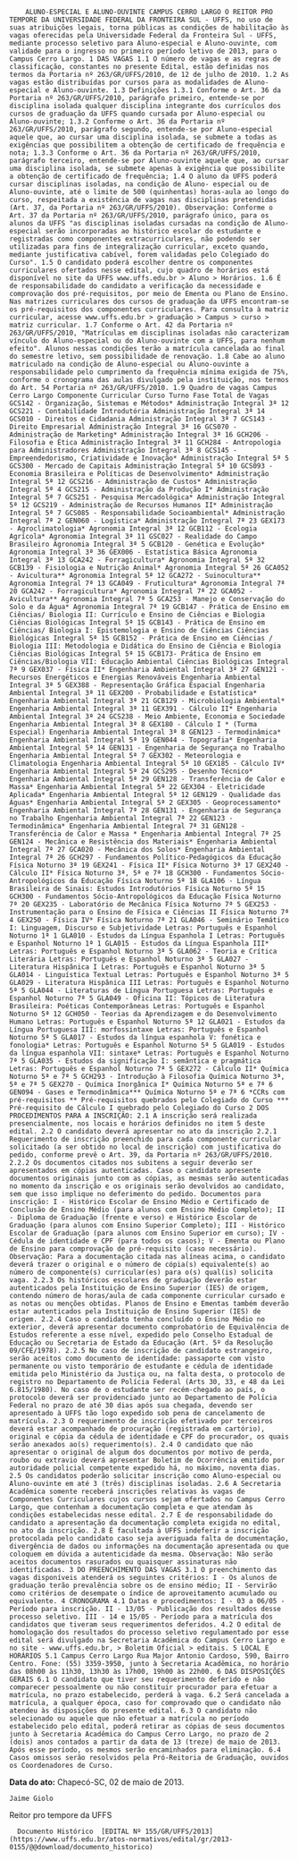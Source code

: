         ALUNO-ESPECIAL E ALUNO-OUVINTE CAMPUS CERRO LARGO O REITOR PRO TEMPORE DA UNIVERSIDADE FEDERAL DA FRONTEIRA SUL - UFFS, no uso de suas atribuições legais, torna públicas as condições de habilitação às vagas oferecidas pela Universidade Federal da Fronteira Sul - UFFS, mediante processo seletivo para Aluno-especial e Aluno-ouvinte, com validade para o ingresso no primeiro período letivo de 2013, para o Campus Cerro Largo. 1 DAS VAGAS 1.1 O número de vagas e as regras de classificação, constantes no presente Edital, estão definidas nos termos da Portaria nº 263/GR/UFFS/2010, de 12 de julho de 2010. 1.2 As vagas estão distribuídas por cursos para as modalidades de Aluno-especial e Aluno-ouvinte. 1.3 Definições 1.3.1 Conforme o Art. 36 da Portaria nº 263/GR/UFFS/2010, parágrafo primeiro, entende-se por disciplina isolada qualquer disciplina integrante dos currículos dos cursos de graduação da UFFS quando cursada por Aluno-especial ou Aluno-ouvinte; 1.3.2 Conforme o Art. 36 da Portaria nº 263/GR/UFFS/2010, parágrafo segundo, entende-se por Aluno-especial aquele que, ao cursar uma disciplina isolada, se submete a todas as exigências que possibilitem a obtenção de certificado de frequência e nota; 1.3.3 Conforme o Art. 36 da Portaria nº 263/GR/UFFS/2010, parágrafo terceiro, entende-se por Aluno-ouvinte aquele que, ao cursar uma disciplina isolada, se submete apenas à exigência que possibilite a obtenção de certificado de frequência; 1.4 O aluno da UFFS poderá cursar disciplinas isoladas, na condição de Aluno- especial ou de Aluno-ouvinte, até o limite de 500 (quinhentas) horas-aula ao longo do curso, respeitada a existência de vagas nas disciplinas pretendidas (Art. 37, da Portaria nº 263/GR/UFFS/2010). Observação: Conforme o Art. 37 da Portaria nº 263/GR/UFFS/2010, parágrafo único, para os alunos da UFFS "as disciplinas isoladas cursadas na condição de Aluno-especial serão incorporadas ao histórico escolar do estudante e registradas como componentes extracurriculares, não podendo ser utilizadas para fins de integralização curricular, exceto quando, mediante justificativa cabível, forem validadas pelo Colegiado do Curso". 1.5 O candidato poderá escolher dentre os componentes curriculares ofertados nesse edital, cujo quadro de horários está disponível no site da UFFS www.uffs.edu.br > Aluno > Horários. 1.6 É de responsabilidade do candidato a verificação da necessidade e comprovação dos pré-requisitos, por meio de Ementa ou Plano de Ensino. Nas matrizes curriculares dos cursos de graduação da UFFS encontram-se os pré-requisitos dos componentes curriculares. Para consulta à matriz curricular, acesse www.uffs.edu.br > graduação > Campus > curso > matriz curricular. 1.7 Conforme o Art. 42 da Portaria nº 263/GR/UFFS/2010, "Matrículas em disciplinas isoladas não caracterizam vínculo do Aluno-especial ou do Aluno-ouvinte com a UFFS, para nenhum efeito". Alunos nessas condições terão a matrícula cancelada ao final do semestre letivo, sem possibilidade de renovação. 1.8 Cabe ao aluno matriculado na condição de Aluno-especial ou Aluno-ouvinte a responsabilidade pelo cumprimento da frequência mínima exigida de 75%, conforme o cronograma das aulas divulgado pela instituição, nos termos do Art. 54 Portaria nº 263/GR/UFFS/2010. 1.9 Quadro de vagas Campus Cerro Largo Componente Curricular Curso Turno Fase Total de Vagas GCS142 - Organização, Sistemas e Métodos* Administração Integral 3ª 12 GCS221 - Contabilidade Introdutória Administração Integral 3ª 14 GCS010 - Direitos e Cidadania Administração Integral 3ª 7 GCS143 - Direito Empresarial Administração Integral 3ª 16 GCS070 - Administração de Marketing* Administração Integral 3ª 16 GCH206 - Filosofia e Ética Administração Integral 3ª 11 GCH284 - Antropologia para Administradores Administração Integral 3ª 8 GCS145 - Empreendedorismo, Criatividade e Inovação* Administração Integral 5ª 5 GCS300 - Mercado de Capitais Administração Integral 5ª 10 GCS093 - Economia Brasileira e Políticas de Desenvolvimento* Administração Integral 5ª 12 GCS216 - Administração de Custos* Administração Integral 5ª 4 GCS215 - Administração da Produção I* Administração Integral 5ª 7 GCS251 - Pesquisa Mercadológica* Administração Integral 5ª 12 GCS219 - Administração de Recursos Humanos II* Administração Integral 5ª 7 GCS085 - Responsabilidade Socioambiental* Administração Integral 7ª 2 GEN060 - Logística* Administração Integral 7ª 23 GEX173 - Agroclimatologia* Agronomia Integral 3ª 12 GCB112 - Ecologia Agrícola* Agronomia Integral 3ª 11 GSC027 - Realidade do Campo Brasileiro Agronomia Integral 3ª 5 GCB120 - Genética e Evolução* Agronomia Integral 3ª 36 GEX006 - Estatística Básica Agronomia Integral 3ª 13 GCA242 - Forragicultura* Agronomia Integral 5ª 32 GCB139 - Fisiologia e Nutrição Animal* Agronomia Integral 5ª 26 GCA052 - Avicultura** Agronomia Integral 5ª 12 GCA272 - Suinocultura** Agronomia Integral 7ª 13 GCA049 - Fruticultura* Agronomia Integral 7ª 20 GCA242 - Forragicultura* Agronomia Integral 7ª 22 GCA052 - Avicultura** Agronomia Integral 7ª 5 GCA253 - Manejo e Conservação do Solo e da Água* Agronomia Integral 7ª 19 GCB147 - Prática de Ensino em Ciências/ Biologia II: Currículo e Ensino de Ciências e Biologia Ciências Biológicas Integral 5ª 15 GCB143 - Prática de Ensino em Ciências/ Biologia I: Epistemologia e Ensino de Ciências Ciências Biológicas Integral 5ª 15 GCB152 - Prática de Ensino em Ciências / Biologia III: Metodologia e Didática do Ensino de Ciência e Biologia Ciências Biológicas Integral 5ª 15 GCB173- Prática de Ensino em Ciências/Biologia VII: Educação Ambiental Ciências Biológicas Integral 7ª 9 GEX037 - Física II* Engenharia Ambiental Integral 3ª 27 GEN121 - Recursos Energéticos e Energias Renováveis Engenharia Ambiental Integral 3ª 5 GEX388 - Representação Gráfica Espacial Engenharia Ambiental Integral 3ª 11 GEX200 - Probabilidade e Estatística* Engenharia Ambiental Integral 3ª 21 GCB129 - Microbiologia Ambiental* Engenharia Ambiental Integral 3ª 11 GEX391 - Cálculo II* Engenharia Ambiental Integral 3ª 24 GCS238 - Meio Ambiente, Economia e Sociedade Engenharia Ambiental Integral 3ª 8 GEX180 - Cálculo I * (Turma Especial) Engenharia Ambiental Integral 3ª 8 GEN123 - Termodinâmica* Engenharia Ambiental Integral 5ª 19 GEN044 - Topografia* Engenharia Ambiental Integral 5ª 14 GEN131 - Engenharia de Segurança no Trabalho Engenharia Ambiental Integral 5ª 7 GEX302 - Meteorologia e Climatologia Engenharia Ambiental Integral 5ª 10 GEX185 - Cálculo IV* Engenharia Ambiental Integral 5ª 24 GCS295 - Desenho Técnico* Engenharia Ambiental Integral 5ª 29 GEN128 - Transferência de Calor e Massa* Engenharia Ambiental Integral 5ª 22 GEX304 - Eletricidade Aplicada* Engenharia Ambiental Integral 5ª 12 GEN129 - Qualidade das Águas* Engenharia Ambiental Integral 5ª 2 GEX305 - Geoprocessamento* Engenharia Ambiental Integral 7ª 28 GEN131 - Engenharia de Segurança no Trabalho Engenharia Ambiental Integral 7ª 22 GEN123 - Termodinâmica* Engenharia Ambiental Integral 7ª 31 GEN128 - Transferência de Calor e Massa * Engenharia Ambiental Integral 7ª 25 GEN124 - Mecânica e Resistência dos Materiais* Engenharia Ambiental Integral 7ª 27 GCA020 - Mecânica dos Solos* Engenharia Ambiental Integral 7ª 26 GCH297 - Fundamentos Político-Pedagógicos da Educação Física Noturno 3ª 19 GEX241 - Física II* Física Noturno 3ª 17 GEX240 - Cálculo II* Física Noturno 3ª, 5ª e 7ª 18 GCH300 - Fundamentos Sócio-Antropológicos da Educação Física Noturno 5ª 18 GLA106 - Língua Brasileira de Sinais: Estudos Introdutórios Física Noturno 5ª 15 GCH300 - Fundamentos Sócio-Antropológicos da Educação Física Noturno 7ª 20 GEX235 - Laboratório de Mecânica Física Noturno 7ª 5 GEX253 - Instrumentação para o Ensino de Física e Ciências II Física Noturno 7ª 4 GEX250 - Física IV* Física Noturno 7ª 21 GLA046 - Seminário Temático I: Linguagem, Discurso e Subjetividade Letras: Português e Espanhol Noturno 1ª 1 GLA010 - Estudos da Língua Espanhola I Letras: Português e Espanhol Noturno 1ª 1 GLA015 - Estudos da Língua Espanhola III* Letras: Português e Espanhol Noturno 3ª 5 GLA062 - Teoria e Crítica Literária Letras: Português e Espanhol Noturno 3ª 5 GLA027 - Literatura Hispânica I Letras: Português e Espanhol Noturno 3ª 5 GLA014 - Linguística Textual Letras: Português e Espanhol Noturno 3ª 5 GLA029 - Literatura Hispânica III Letras: Português e Espanhol Noturno 5ª 5 GLA044 - Literaturas de Língua Portuguesa Letras: Português e Espanhol Noturno 7ª 5 GLA049 - Oficina II: Tópicos de Literatura Brasileira: Poéticas Contemporâneas Letras: Português e Espanhol Noturno 5ª 12 GCH050 - Teorias da Aprendizagem e do Desenvolvimento Humano Letras: Português e Espanhol Noturno 5ª 12 GLA021 - Estudos da Língua Portuguesa III: morfossintaxe Letras: Português e Espanhol Noturno 5ª 5 GLA017 - Estudos da língua espanhola V: fonética e fonologia* Letras: Português e Espanhol Noturno 5ª 5 GLA019 - Estudos da língua espanhola VII: sintaxe* Letras: Português e Espanhol Noturno 7ª 5 GLA035 - Estudos da significação I: semântica e pragmática Letras: Português e Espanhol Noturno 7ª 5 GEX272 - Cálculo II* Química Noturno 5ª e 7ª 5 GCH293 - Introdução à Filosofia Química Noturno 3ª, 5ª e 7ª 5 GEX270 - Química Inorgânica I* Química Noturno 5ª e 7ª 6 GEN094 - Gases e Termodinâmica*** Química Noturno 5ª e 7ª 6 *CCRs com pré-requisitos ** Pré-requisitos quebrados pelo Colegiado do Curso *** Pré-requisito de Cálculo I quebrado pelo Colegiado do Curso 2 DOS PROCEDIMENTOS PARA A INSCRIÇÃO: 2.1 A inscrição será realizada presencialmente, nos locais e horários definidos no item 5 deste edital. 2.2 O candidato deverá apresentar no ato da inscrição 2.2.1 Requerimento de inscrição preenchido para cada componente curricular solicitado (a ser obtido no local de inscrição) com justificativa do pedido, conforme prevê o Art. 39, da Portaria nº 263/GR/UFFS/2010. 2.2.2 Os documentos citados nos subitens a seguir deverão ser apresentados em cópias autenticadas. Caso o candidato apresente documentos originais junto com as cópias, as mesmas serão autenticadas no momento da inscrição e os originais serão devolvidos ao candidato, sem que isso implique no deferimento do pedido. Documentos para inscrição: I - Histórico Escolar de Ensino Médio e Certificado de Conclusão de Ensino Médio (para alunos com Ensino Médio Completo); II - Diploma de Graduação (frente e verso) e Histórico Escolar de Graduação (para alunos com Ensino Superior Completo); III - Histórico Escolar de Graduação (para alunos com Ensino Superior em curso); IV - Cédula de identidade e CPF (para todos os casos); V - Ementa ou Plano de Ensino para comprovação de pré-requisito (caso necessário). Observação: Para a documentação citada nas alíneas acima, o candidato deverá trazer o original e o número de cópia(s) equivalente(s) ao número de componente(s) curricular(es) para o(s) qual(is) solicita vaga. 2.2.3 Os históricos escolares de graduação deverão estar autenticados pela Instituição de Ensino Superior (IES) de origem, contendo número de horas/aula de cada componente curricular cursado e as notas ou menções obtidas. Planos de Ensino e Ementas também deverão estar autenticados pela Instituição de Ensino Superior (IES) de origem. 2.2.4 Caso o candidato tenha concluído o Ensino Médio no exterior, deverá apresentar documento comprobatório de Equivalência de Estudos referente a esse nível, expedido pelo Conselho Estadual de Educação ou Secretaria de Estado da Educação (Art. 5º da Resolução 09/CFE/1978). 2.2.5 No caso de inscrição de candidato estrangeiro, serão aceitos como documento de identidade: passaporte com visto permanente ou visto temporário de estudante e cédula de identidade emitida pelo Ministério da Justiça ou, na falta desta, o protocolo de registro no Departamento de Polícia Federal (Arts 30, 33, e 48 da Lei 6.815/1980). No caso de o estudante ser recém-chegado ao país, o protocolo deverá ser providenciado junto ao Departamento de Polícia Federal no prazo de até 30 dias após sua chegada, devendo ser apresentado à UFFS tão logo expedido sob pena de cancelamento de matrícula. 2.3 O requerimento de inscrição efetivado por terceiros deverá estar acompanhado de procuração (registrada em cartório), original e cópia da cédula de identidade e CPF do procurador, os quais serão anexados ao(s) requerimento(s). 2.4 O candidato que não apresentar o original de algum dos documentos por motivo de perda, roubo ou extravio deverá apresentar Boletim de Ocorrência emitido por autoridade policial competente expedido há, no máximo, noventa dias. 2.5 Os candidatos poderão solicitar inscrição como Aluno-especial ou Aluno-ouvinte em até 3 (três) disciplinas isoladas. 2.6 A Secretaria Acadêmica somente receberá inscrições relativas às vagas de Componentes Curriculares cujos cursos sejam ofertados no Campus Cerro Largo, que contenham a documentação completa e que atendam às condições estabelecidas nesse edital. 2.7 É de responsabilidade do candidato a apresentação da documentação completa exigida no edital, no ato da inscrição. 2.8 É facultada à UFFS indeferir a inscrição protocolada pelo candidato caso seja averiguada falta de documentação, divergência de dados ou informações na documentação apresentada ou que coloquem em dúvida a autenticidade da mesma. Observação: Não serão aceitos documentos rasurados ou quaisquer assinaturas não identificadas. 3 DO PREENCHIMENTO DAS VAGAS 3.1 O preenchimento das vagas disponíveis atenderá os seguintes critérios: I - Os alunos de graduação terão prevalência sobre os de ensino médio; II - Servirão como critérios de desempate o índice de aproveitamento acumulado ou equivalente. 4 CRONOGRAMA 4.1 Datas e procedimentos: I - 03 a 06/05 - Período para inscrição. II - 13/05 - Publicação dos resultados desse processo seletivo. III - 14 e 15/05 - Período para a matrícula dos candidatos que tiveram seus requerimentos deferidos. 4.2 O edital de homologação dos resultados do processo seletivo regulamentado por esse edital será divulgado na Secretaria Acadêmica do Campus Cerro Largo e no site - www.uffs.edu.br, > Boletim Oficial > editais. 5 LOCAL E HORÁRIOS 5.1 Campus Cerro Largo Rua Major Antonio Cardoso, 590, Bairro Centro. Fone: (55) 3359-3950, junto à Secretaria Acadêmica, no horário das 08h00 às 11h30, 13h30 às 17h00, 19h00 às 22h00. 6 DAS DISPOSIÇÕES GERAIS 6.1 O candidato que tiver seu requerimento deferido e não comparecer pessoalmente ou não constituir procurador para efetuar a matrícula, no prazo estabelecido, perderá à vaga. 6.2 Será cancelada a matrícula, a qualquer época, caso for comprovado que o candidato não atendeu às disposições do presente edital. 6.3 O candidato não selecionado ou aquele que não efetuar a matrícula no período estabelecido pelo edital, poderá retirar as cópias de seus documentos junto à Secretaria Acadêmica do Campus Cerro Largo, no prazo de 2 (dois) anos contados a partir da data de 13 (treze) de maio de 2013. Após esse período, os mesmos serão encaminhados para eliminação. 6.4 Casos omissos serão resolvidos pela Pró-Reitoria de Graduação, ouvidos os Coordenadores de Curso. 

   **Data do ato:** Chapecó-SC, 02 de maio de 2013.   
 

    Jaime Giolo   
 Reitor pro tempore da UFFS 

      Documento Histórico  [EDITAL Nº 155/GR/UFFS/2013](https://www.uffs.edu.br/atos-normativos/edital/gr/2013-0155/@@download/documento_historico)     
      